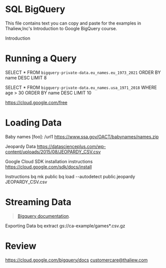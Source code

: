 # SQL BigQuery

This file contains text you can copy and paste for the examples in Thaliew,Inc's Introduction to Google BigQuery course.

Introduction

# Running a Query

SELECT *
FROM
 `bigquery-private-data.eu_names.eu_1973_2021`
ORDER BY name DESC LIMIT 8

SELECT *
FROM
 `bigquery-private-data.eu_names.usa_1971_2018`
WHERE age > 30
ORDER BY name DESC LIMIT 10


https://cloud.google.com/free


# Loading Data



Baby names
[foo]: /url1
https://www.ssa.gov/OACT/babynames/names.zip


Jeopardy Data
https://datascienceplus.com/wp-content/uploads/2015/08/JEOPARDY_CSV.csv


Google Cloud SDK installation instructions
https://cloud.google.com/sdk/docs/install


Instructions
bq mk public
bq load --autodetect public.jeopardy JEOPARDY_CSV.csv

# Streaming Data

> [Bigquery documentation].
> 
> [Bigquery documentation]: https://cloud.google.com/bigquery/docs/reference/rest/v2/tabledata/insertAll


Exporting Data
bq extract
gs://ca-example/games*.csv.gz


# Review
https://cloud.google.com/bigquery/docs
customercare@thaliew.com








